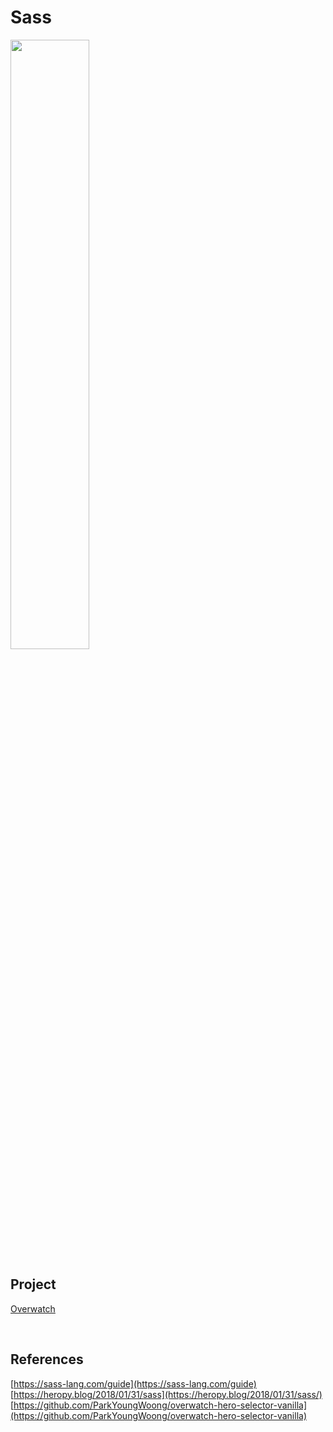 # Sass

<img src="https://sass-lang.com/assets/img/logos/logo-b6e1ef6e.svg" width = "50%" height = "50%">

<br />

## Project
[Overwatch](https://friendly-goodall-21575b.netlify.app)

<br />

## References
[https://sass-lang.com/guide](https://sass-lang.com/guide)  
[https://heropy.blog/2018/01/31/sass](https://heropy.blog/2018/01/31/sass/)  
[https://github.com/ParkYoungWoong/overwatch-hero-selector-vanilla](https://github.com/ParkYoungWoong/overwatch-hero-selector-vanilla)